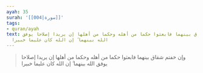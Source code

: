 ```yaml
---
ayah: 35
surah: '[[004|سورة]]'
tags:
- quran/ayah
text: وإن خفتم شقاق بينهما فابعثوا حكما من أهله وحكما من أهلها إن يريدا إصلاحا يوفق
  الله بينهما ۗ إن الله كان عليما خبيرا
---
```

> وإن خفتم شقاق بينهما فابعثوا حكما من أهله وحكما من أهلها إن يريدا إصلاحا يوفق الله بينهما ۗ إن الله كان عليما خبيرا
